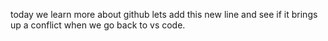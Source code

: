 today we learn more about github
lets add this new line and see if it brings up a conflict when we go back to vs code.
